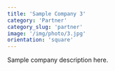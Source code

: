 ```yaml
---
title: 'Sample Company 3'
category: 'Partner'
category_slug: 'partner'
image: '/img/photo/3.jpg'
orientation: 'square'
---
```


Sample company description here. 